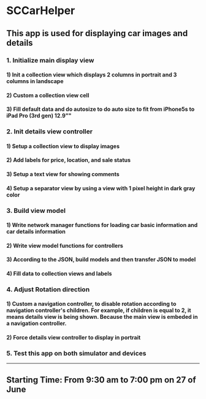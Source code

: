 # SCCarHelper
This app is used for displaying car images and details
----
### 1. Initialize main display view
#### 1) Init a collection view which displays 2 columns in portrait and 3 columns in landscape
#### 2) Custom a collection view cell
#### 3) Fill default data and do autosize to do auto size to fit from iPhone5s to iPad Pro (3rd gen) 12.9""
### 2. Init details view controller
#### 1) Setup a collection view to display images
#### 2) Add labels for price, location, and sale status
#### 3) Setup a text view for showing comments
#### 4) Setup a separator view by using a view with 1 pixel height in dark gray color
### 3. Build view model
#### 1) Write network manager functions for loading car basic information and car details information
#### 2) Write view model functions for controllers
#### 3) According to the JSON, build models and then transfer JSON to model
#### 4) Fill data to collection views and labels
### 4. Adjust Rotation direction
#### 1) Custom a navigation controller, to disable rotation according to navigation controller's children. For example, if children is equal to 2, it means details view is being shown. Because the main view is embeded in a navigation controller.
#### 2) Force details view controller to display in portrait
### 5. Test this app on both simulator and devices
----
## Starting Time: From 9:30 am to 7:00 pm on 27 of June
